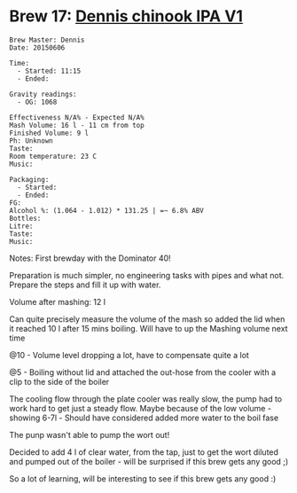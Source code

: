 # Brew 17: [Dennis chinook IPA V1](../brews/dennis_chinook_ipa_v1.md)
```
Brew Master: Dennis
Date: 20150606

Time:
  - Started: 11:15
  - Ended:

Gravity readings:
  - OG: 1068

Effectiveness N/A% - Expected N/A%
Mash Volume: 16 l - 11 cm from top
Finished Volume: 9 l
Ph: Unknown
Taste:
Room temperature: 23 C
Music:
```

```
Packaging:
  - Started:
  - Ended:
FG:
Alcohol %: (1.064 - 1.012) * 131.25 | =~ 6.8% ABV
Bottles:
Litre:
Taste:
Music:

```
Notes:
First brewday with the Dominator 40!

Preparation is much simpler, no engineering tasks with pipes and what not. Prepare the steps and fill it up with water.

Volume after mashing: 12 l

Can quite precisely measure the volume of the mash so added the lid when it reached 10 l after 15 mins boiling. Will have to up the Mashing volume next time

@10 - Volume level dropping a lot, have to compensate quite a lot

@5 - Boiling without lid and attached the out-hose from the cooler with a clip to the side of the boiler

The cooling flow through the plate cooler was really slow, the pump had to work hard to get just a steady flow. Maybe because of the low volume - showing 6-7l - Should have considered added more water to the boil fase

The punp wasn't able to pump the wort out!

Decided to add 4 l of clear water, from the tap, just to get the wort diluted and pumped out of the boiler - will be surprised if this brew gets any good ;)

So a lot of learning, will be interesting to see if this brew gets any good :)
```
